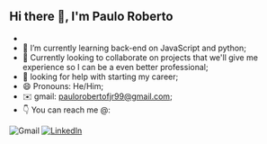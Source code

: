 ## Hi there 👋, I'm Paulo Roberto
- 
- 🌱 I’m currently learning back-end on JavaScript and python; 
- 🤝 Currently looking to collaborate on projects that we'll give me experience so I can be a even better professional;
- 🤔 looking for help with starting my career; 
- 😄 Pronouns: He/Him;
- ✉️ gmail: paulorobertofjr99@gmail.com;
- 👇  You can reach me @:
<section>
  <img src="https://img.shields.io/badge/Gmail-D14836?style=for-the-badge&logo=gmail&logoColor=white" target="_blank" alt="Gmail" class="logos">
  <a href="www.linkedin.com/in/PauloRoberto99"><img src="https://img.shields.io/badge/LinkedIn-0077B5?style=for-the-badge&logo=linkedin&logoColor=white" target="_blank" alt="LinkedIn" class="logos">
</section> 


 

<div>
  <a href=""
  <img="" src="" alt="">
</div>
<img src="https://github-readme-stats.vercel.app/api?username=Oklard&show_icons=true&theme=monokai" alt="" class="status">
